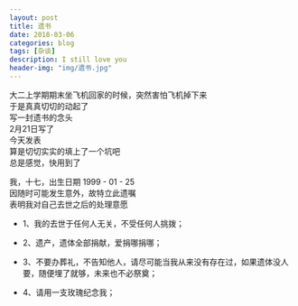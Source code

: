 ```yaml
---
layout: post
title: 遗书
date: 2018-03-06
categories: blog
tags: [杂谈]
description: I still love you
header-img: "img/遗书.jpg"
---
```



大二上学期期末坐飞机回家的时候，突然害怕飞机掉下来<br />
于是真真切切的动起了<br />
写一封遗书的念头<br />
2月21日写了<br />
今天发表<br />
算是切切实实的填上了一个坑吧<br />
总是感觉，快用到了<br />

我，十七，出生日期 1999 - 01 - 25<br />
因随时可能发生意外，故特立此遗嘱<br />
表明我对自己去世之后的处理意愿<br />

- 1、我的去世于任何人无关，不受任何人挑拨；<br />

- 2、遗产，遗体全部捐献，爱捐哪捐哪；<br />

- 3、不要办葬礼，不告知他人，请尽可能当我从来没有存在过，如果遗体没人要，随便埋了就够，未来也不必祭奠；<br />

- 4、请用一支玫瑰纪念我；<br />




